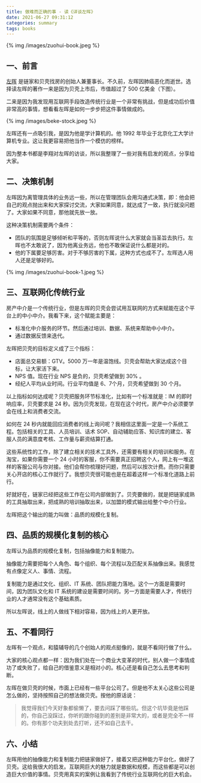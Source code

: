```yaml
---
title: 做难而正确的事 - 读《详谈左晖》
date: 2021-06-27 09:31:12
categories: summary
tags: books
---
```


{% img /images/zuohui-book.jpeg %}

## 一、前言

[左晖](https://zh.wikipedia.org/wiki/%E5%B7%A6%E6%99%96#cite_note-4) 是链家和贝壳找房的创始人兼董事长。不久前，左晖因肺癌恶化而逝世。选择读左晖的著作一来是因为贝壳上市后，市值超过了 500 亿美金（下图）。

二来是因为我发现用互联网手段改造传统行业是一个非常有挑战，但是成功后价值非常高的事情，想看看左晖是如何一步步把这件事情做成的。

{% img /images/beke-stock.jpeg %}

左晖还有一点吸引我，是因为他是学计算机的。他 1992 年毕业于北京化工大学计算机专业。这让我更容易把他当作一个模仿的榜样。

因为整本书都是李翔对左晖的访谈，所以我整理了一些对我有启发的观点，分享给大家。

## 二、决策机制

左晖因为离管理具体的业务远一些，所以在管理团队会用沟通式决策，即：他会把自己的观点抛出来和大家探讨交流，大家如果同意，就达成了一致，执行就没问题了。大家如果不同意，那他就先放一放。

这种决策机制需要两个条件：

 - 团队的氛围是足够倾听和平等的，否则左晖说什么大家就会当圣旨去执行。左晖也不太敢说了，因为他离业务远，他也不敢保证说什么都是对的。
 - 他的下属要足够厉害。对于不够厉害的下属，这种方式也成不了。左晖选人用人还是足够好的。

{% img /images/zuohui-book-1.jpeg %}

## 三、互联网化传统行业

房产中介是一个传统行业，但是左晖的贝壳会尝试用互联网的方式来赋能在这个平台上的中小中介。我看下来，这个赋能主要是：

 - 标准化中介服务的环节。然后通过培训、数据、系统来帮助中小中介。
 - 通过数据反馈来迭代。

左晖把贝壳的目标定义成了三个指标：

 - 店面总交易额：GTV。5000 万一年是温饱线。贝壳会帮助大家达成这个目标，让大家活下来。
 - NPS 值。现在行业 NPS 是负的，贝壳希望做到 30% 。
 - 经纪人平均从业时间。行业平均值是 6、7个月，贝壳希望做到 30 个月。

以上指标如何达成呢？贝壳把服务环节标准化，比如有一个标准就是：IM 的即时响应率，贝壳要求是 24 秒。因为贝壳发现，在现在这个时代，房产中介必须要学会在线上和消费者交流。

如何在 24 秒内就能回应消费者的线上询问呢？我相信这里面一定是一个系统工程。包括相关的工具、人员培训、话术 SOP、自动辅助应答、知识库的建立、客服人员的满意度考核、工作量与薪资结算打通。

这些系统性的工作，除了建立相关的技术工具外，还需要有相关的培训和服务。在淘宝，如果你需要一个 24 小时的客服，你不需要真正招聘这个人，网上有一堆这样的客服公司与你对接。他们会帮你梳理好问题，然后可以按次计费。而你只需要关心开店的核心工作就行了。我想贝壳很可能也是在超着这样一个标准化道路上前行。

好就好在，链家已经把这些工作在公司内部做到了。贝壳要做的，就是把链家成熟的工具抽取出来，把成熟的培训抽取出来，以加盟的模式输出给整个中介行业。

左晖把这个输出的能力叫做：品质的规模化复制。

## 四、品质的规模化复制的核心

左晖认为品质的规模化复制，包括抽像能力和复制能力。

抽像能力需要把每个人角色、每个组织、每个流程以及匹配关系抽像出来。我感觉有点像定义人、事情、流程。

复制能力是通过文化、组织、IT 系统、团队把能力落地。这个一方面是需要时间，因为团队文化和 IT 系统的建设是需要时间的。另一方面是需要人才，传统行业的人才通常没有这个基础素质。

所以左晖说，线上的人做线下相对容易，因为线上的人更开放。

## 五、不看同行

左晖有一个观点，和猿辅导的几个创始人的观点挺像的，就是不看同行做了什么。

大家的核心观点都一样：因为我们处在一个商业大变革的时代，别人做一个事情成功了或失败了，给自己的借鉴意义是相对小的。核心还是看自己怎么去思考和判断。

左晖在做贝壳的时候，市面上已经有一些平台公司了。但是他不太关心这些公司是怎么做的，坚持按照自己的想法做贝壳。按他的原话说：

 > 我觉得我们今天好象都偷懒了，要去问踩了哪些坑。但这个坑毕竟是他踩的，你自己没踩过，你听的跟你碰到的差别是非常大的，或者是完全不一样的。你有那个功夫到处去打听，还不如自己去干。

## 六、小结

左晖用他的抽像能力和复制能力把链家做好了，接着又把这种能力平台化，做好了贝壳。这给我很大的启发。互联网巨大的魅力就是数据和规模，而这些都是可以创造巨大价值的事情。贝壳用真实的案例让我看到了传统行业互联网化的巨大机会。
